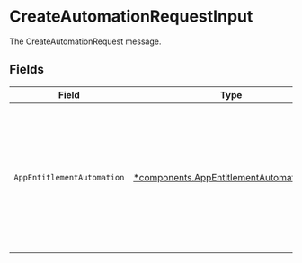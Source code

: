 # CreateAutomationRequestInput

The CreateAutomationRequest message.


## Fields

| Field                                                                                                                                                                                               | Type                                                                                                                                                                                                | Required                                                                                                                                                                                            | Description                                                                                                                                                                                         |
| --------------------------------------------------------------------------------------------------------------------------------------------------------------------------------------------------- | --------------------------------------------------------------------------------------------------------------------------------------------------------------------------------------------------- | --------------------------------------------------------------------------------------------------------------------------------------------------------------------------------------------------- | --------------------------------------------------------------------------------------------------------------------------------------------------------------------------------------------------- |
| `AppEntitlementAutomation`                                                                                                                                                                          | [*components.AppEntitlementAutomationInput](../../models/components/appentitlementautomationinput.md)                                                                                               | :heavy_minus_sign:                                                                                                                                                                                  | The AppEntitlementAutomation message.<br/><br/>This message contains a oneof named conditions. Only a single field of the following list may be set at a time:<br/>  - none<br/>  - entitlements<br/>  - cel<br/>  - basic<br/> |